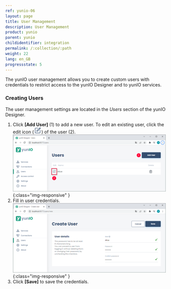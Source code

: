 ```yaml
---
ref: yunio-06
layout: page
title: User Management
description: User Management
product: yunio
parent: yunio
childidentifier: integration
permalink: /:collection/:path
weight: 22
lang: en_GB
progressstate: 5
---
```


The yunIO user management allows you to create custom users with credentials to restrict access to the yunIO Designer and to yunIO services.

### Creating Users

The user management settings are located in the *Users* section of the yunIO Designer.

1. Click **[Add User]** (1) to add a new user.
To edit an existing user, click the edit icon (![Edit](/img/content/yunio/edit.png)) of the user (2).<br>
![Users](/img/content/yunio/yunio-users.png){:class="img-responsive" }
2. Fill in user credentials.<br>
![New-User](/img/content/yunio/yunio-new-user.png){:class="img-responsive" }
3. Click **[Save]** to save the credentials.

